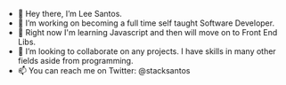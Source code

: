 - 👋 Hey there, I’m Lee Santos.
- 👀 I’m working on becoming a full time self taught Software Developer.
- 🌱 Right now I'm learning Javascript and then will move on to Front End Libs.
- 💞️ I’m looking to collaborate on any projects.  I have skills in many other fields aside from programming.
- 📫 You can reach me on Twitter: @stacksantos
